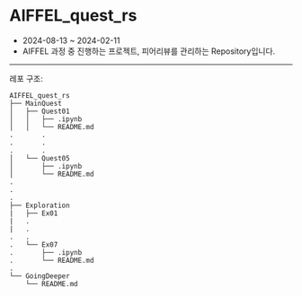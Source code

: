 # AIFFEL_quest_rs

* 2024-08-13 ~ 2024-02-11
* AIFFEL 과정 중 진행하는 프로젝트, 피어리뷰를 관리하는 Repository입니다.  

---  
레포 구조: 
```
AIFFEL_quest_rs
├── MainQuest
│   ├── Quest01
│   │   ├── .ipynb
│   │   └── README.md
.		.
.		.
.		.
│   └── Quest05
│       ├── .ipynb
│       └── README.md
.
.
.
├── Exploration
|   ├── Ex01
|   .
|   .
.   .
.   └── Ex07
.       ├── .ipynb
.       └── README.md
.
└── GoingDeeper
    └── README.md
```
